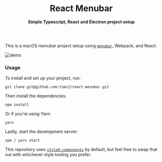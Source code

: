 <div align="center">
	<h1>React Menubar</h1>
	<p>
		<b>Simple Typescript, React and Electron project setup</b>
	</p>
	<br />
	<br />
</div>

This is a macOS menubar project setup using [`menubar`](https://github.com/maxogden/menubar/), Webpack, and React.

![demo](https://user-images.githubusercontent.com/12195101/92665032-8add4680-f2d3-11ea-9a6e-e7daadcf8490.gif)


### Usage

To install and set up your project, run:

```console
git clone git@github.com:timc1/react-menubar.git
```

Then install the dependencies:

```console
npm install
```

Or if you're using Yarn:

```console
yarn
```

Lastly, start the development server:

```console
npm / yarn start
```

This repository uses [`styled-components`](https://styled-components.com/) by default, but feel free to swap that out with whichever style tooling you prefer.
